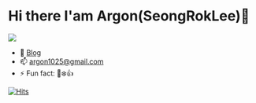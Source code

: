# Hi there I'am Argon(SeongRokLee)👋


<img src="https://github-profile-trophy.vercel.app/?username=argon1025&theme=onedark"></br>


- 💬 [Blog](https://tilog.io/argon1025)
- 📫 argon1025@gmail.com
- ⚡ Fun fact: 🐶❄️👍


[![Hits](https://hits.seeyoufarm.com/api/count/incr/badge.svg?url=https%3A%2F%2Fargon1025.github.io&count_bg=%231D1D1D&title_bg=%23252525&icon=github.svg&icon_color=%23E7E7E7&title=ViewCount&edge_flat=true)](https://tilog.io/argon1025)
